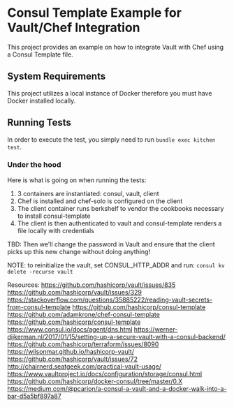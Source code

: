 # Consul Template Example for Vault/Chef Integration
This project provides an example on how to integrate Vault with Chef using a
Consul Template file.

## System Requirements
This project utilizes a local instance of Docker therefore you must have
Docker installed locally.

## Running Tests
In order to execute the test, you simply need to run `bundle exec kitchen test`.

### Under the hood
Here is what is going on when running the tests:

1. 3 containers are instantiated: consul, vault, client
2. Chef is installed and chef-solo is configured on the client
3. The client container runs berkshelf to vendor the cookbooks necessary to install consul-template
4. The client is then authenticated to vault and consul-template renders a file locally with credentials

TBD: Then we'll change the password in Vault and ensure that the client picks up this new change without doing anything!

NOTE: to reinitialize the vault, set CONSUL_HTTP_ADDR and run:
`consul kv delete -recurse vault`

Resources:
https://github.com/hashicorp/vault/issues/835
https://github.com/hashicorp/vault/issues/329
https://stackoverflow.com/questions/35885222/reading-vault-secrets-from-consul-template
https://github.com/hashicorp/consul-template
https://github.com/adamkrone/chef-consul-template
https://github.com/hashicorp/consul-template
https://www.consul.io/docs/agent/dns.html
https://werner-dijkerman.nl/2017/01/15/setting-up-a-secure-vault-with-a-consul-backend/
https://github.com/hashicorp/terraform/issues/8090
https://wilsonmar.github.io/hashicorp-vault/
https://github.com/hashicorp/vault/issues/72
http://chairnerd.seatgeek.com/practical-vault-usage/
https://www.vaultproject.io/docs/configuration/storage/consul.html
https://github.com/hashicorp/docker-consul/tree/master/0.X
https://medium.com/@pcarion/a-consul-a-vault-and-a-docker-walk-into-a-bar-d5a5bf897a87
